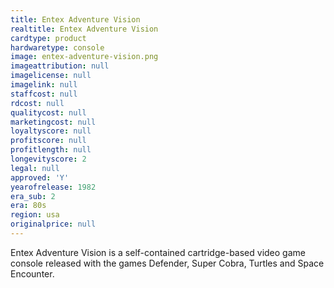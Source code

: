 ```yaml
---
title: Entex Adventure Vision
realtitle: Entex Adventure Vision
cardtype: product
hardwaretype: console
image: entex-adventure-vision.png
imageattribution: null
imagelicense: null
imagelink: null
staffcost: null
rdcost: null
qualitycost: null
marketingcost: null
loyaltyscore: null
profitscore: null
profitlength: null
longevityscore: 2
legal: null
approved: 'Y'
yearofrelease: 1982
era_sub: 2
era: 80s
region: usa
originalprice: null
---
```


Entex Adventure Vision is a self-contained cartridge-based video game console released with the games Defender, Super Cobra, Turtles and Space Encounter.

